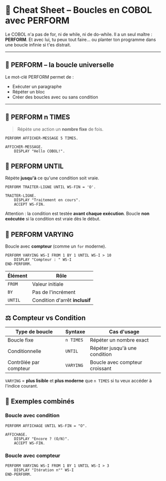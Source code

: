 # 🧾 Cheat Sheet – Boucles en COBOL avec PERFORM

Le COBOL n'a pas de for, ni de while, ni de do-while. Il a un seul maître : **PERFORM**. Et avec lui, tu peux tout faire… ou planter ton programme dans une boucle infinie si t'es distrait.

---

## 🔁 PERFORM – la boucle universelle

Le mot-clé PERFORM permet de :
- Exécuter un paragraphe
- Répéter un bloc
- Créer des boucles avec ou sans condition

---

## 🔸 PERFORM n TIMES

> Répète une action un **nombre fixe** de fois.

```cobol
PERFORM AFFICHER-MESSAGE 5 TIMES.
```

```cobol
AFFICHER-MESSAGE.
    DISPLAY "Hello COBOL!".
```

## 🔸 PERFORM UNTIL

Répète **jusqu'à** ce qu'une condition soit vraie.

```cobol
PERFORM TRAITER-LIGNE UNTIL WS-FIN = 'O'.
```

```cobol
TRAITER-LIGNE.
    DISPLAY "Traitement en cours".
    ACCEPT WS-FIN.
```

Attention : la condition est testée **avant chaque exécution**. Boucle **non exécutée** si la condition est vraie dès le début.

## 🔸 PERFORM VARYING

Boucle avec **compteur** (comme un `for` moderne).

```cobol
PERFORM VARYING WS-I FROM 1 BY 1 UNTIL WS-I > 10
    DISPLAY "Compteur : " WS-I
END-PERFORM.
```

| Élément | Rôle |
|---------|------|
| `FROM`  | Valeur initiale |
| `BY`    | Pas de l'incrément |
| `UNTIL` | Condition d'arrêt **inclusif** |

## ⚖️ Compteur vs Condition

| Type de boucle | Syntaxe | Cas d'usage |
|----------------|---------|-------------|
| Boucle fixe | `n TIMES` | Répéter un nombre exact |
| Conditionnelle | `UNTIL` | Répéter jusqu'à une condition |
| Contrôlée par compteur | `VARYING` | Boucle avec compteur croissant |

`VARYING` = **plus lisible** et **plus moderne** que `n TIMES` si tu veux accéder à l'indice courant.

## 🧪 Exemples combinés

### Boucle avec condition

```cobol
PERFORM AFFICHAGE UNTIL WS-FIN = "O".

AFFICHAGE.
    DISPLAY "Encore ? (O/N)".
    ACCEPT WS-FIN.
```

### Boucle avec compteur

```cobol
PERFORM VARYING WS-I FROM 1 BY 1 UNTIL WS-I > 3
    DISPLAY "Itération n°" WS-I
END-PERFORM.
```
